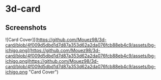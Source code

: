 # 3d-card

## Screenshots

![Card Cover][(https://github.com/Mouez98/3d-card/blob/4f009d5dbd1d7d87a353d62a2da076fcb88eb4c9/assets/bg-ichigo.png](https://github.com/Mouez98/3d-card/blob/4f009d5dbd1d7d87a353d62a2da076fcb88eb4c9/assets/bg-ichigo.png)https://github.com/Mouez98/3d-card/blob/4f009d5dbd1d7d87a353d62a2da076fcb88eb4c9/assets/bg-ichigo.png "Card Cover")
